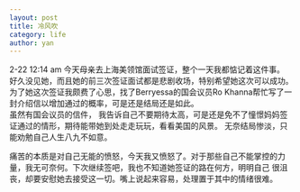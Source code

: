 ```yaml
---
layout: post
title: 冷风吹 
category: life
author: yan
---
```

2-22 12:14 am
今天母亲去上海美领馆面试签证，整个一天我都惦记着这件事。 好久没见她，而且她的前三次签证面试都是悲剧收场，特别希望她这次可以成功。  
为了她这次签证我颇费了心思，找了Berryessa的国会议员Ro Khanna帮忙写了一封介绍信以增加通过的概率，可是还是结局还是如此。  
虽然有国会议员的信件， 我告诉自己不要期待太高，可是还是免不了憧憬妈妈签证通过的情形，期待能带她到处走走玩玩，看看美国的风景。
无奈结局惨淡，只能劝勉自己人生八九不如意。

痛苦的本质是对自己无能的愤怒，今天我又愤怒了。对于那些自己不能掌控的力量，我无可奈何。下次继续签吧，我也不知道她签证的路在何方，明明自己
很沮丧，却要安慰她去接受这一切。嘴上说起来容易，处理置于其中的情绪很难。